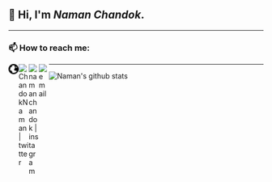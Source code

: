## 👋 Hi, I'm _Naman Chandok_.

---

### 📫 How to reach me: 
[<img align="left" alt="namanchandok.co" width="20px" src="https://raw.githubusercontent.com/iconic/open-iconic/master/svg/globe.svg" />][website]
[<img align="left" alt="ChandokNaman | twitter" width="20px" src="https://cdn.jsdelivr.net/npm/simple-icons@v3/icons/twitter.svg" />][twitter]
[<img align="left" alt="namanchandok | instagram" width="20px" src="https://cdn.jsdelivr.net/npm/simple-icons@v3/icons/instagram.svg" />][instagram]
[<img align="left" alt="email" width="20px" src="https://cdn.jsdelivr.net/npm/simple-icons@3.4.1/icons/gmail.svg" />][email]


---

![Naman's github stats](https://github-readme-stats.vercel.app/api?username=namanchandok)


[website]: https://namanchandok.co
[twitter]: https://twitter.com/ChandokNaman
[instagram]: https://instagram.com/namanchandok
[email]: mailto:i@namanchandok.co
